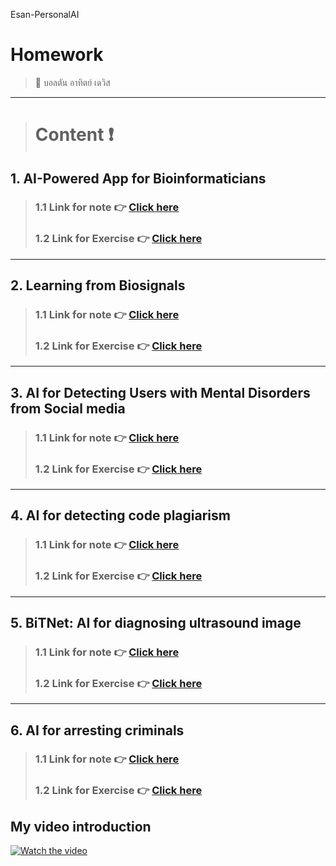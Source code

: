 Esan-PersonalAI
# Homework
> :star2: บอลตัน อาทิตย์ เดวิส 

---

> # **Content** :exclamation:

## 1. AI-Powered App for Bioinformaticians 
> ### 1.1 Link for note :point_right: [Click here](https://github.com/BoltonAthitDavies/Esan_personalAI/tree/main/mRNA/notes) 
> ### 1.2 Link for Exercise :point_right: [Click here](https://github.com/BoltonAthitDavies/Esan_personalAI/blob/main/mRNA/Copy_of_GMM.ipynb) 
---

## 2. Learning from Biosignals
> ### 1.1 Link for note :point_right: [Click here](https://github.com/BoltonAthitDavies/Esan_personalAI/blob/main/biosignal/note.pdf) 
> ### 1.2 Link for Exercise :point_right: [Click here](https://github.com/BoltonAthitDavies/Esan_personalAI/blob/main/biosignal/exercise/model.py) 
---

## 3. AI for Detecting Users with Mental Disorders from Social media
> ### 1.1 Link for note :point_right: [Click here](https://github.com/BoltonAthitDavies/Esan_personalAI/blob/main/mental_illlness/note.pdf) 
> ### 1.2 Link for Exercise :point_right: [Click here](https://github.com/BoltonAthitDavies/Esan_personalAI/blob/main/mental_illlness/ESAN_NLP_mental_illness.ipynb)  

<!-- - การสร้าง Neural Network ด้วย Tensorflow Sequential API:
    * Sequentail - สร้างง่าย แต่ได้ network ธรรมดา (ไม่ซับซ้อน) วิ่งเป็นเส้นตรง
    * Functional - สร้างยากกว่า Sequentail (ซับซ้อนกว่า) ได้ network ที่แปลกกว่า / ปรับเส้นทางให้มีความซับซ้อนได้
    * Subclassing - ยากสุด แต่สามารถแก้ไขได้ตามที่ต้องการ 

- Data Pipeline
    - Download and prepare the *CIFAR10 dataset*
    - การโหลดข้อมูล Link: https://www.tensorflow.org/guide/data -->

---

## 4. AI for detecting code plagiarism
> ### 1.1 Link for note :point_right: [Click here](https://github.com/BoltonAthitDavies/Esan_personalAI/blob/main/Code_Detector/note.pdf) 
> ### 1.2 Link for Exercise :point_right: [Click here](https://github.com/BoltonAthitDavies/Esan_personalAI/blob/main/Code_Detector/Esan_CodeCloneDetection_Workshop.ipynb)  

<!-- - Freeze, Unfreeze layers 
- Dropout layers -->

---

## 5. BiTNet: AI for diagnosing ultrasound image  
> ### 1.1 Link for note :point_right: [Click here](https://github.com/BoltonAthitDavies/Esan_personalAI/blob/main/Ultrasound/note.pdf) 
> ### 1.2 Link for Exercise :point_right: [Click here](https://github.com/BoltonAthitDavies/Esan_personalAI/blob/main/Ultrasound/Esan_Ultrasound.ipynb)  

---

## 6. AI for arresting criminals
> ### 1.1 Link for note :point_right: [Click here](https://github.com/BoltonAthitDavies/Esan_personalAI/blob/main/Crime/note.pdf) 
> ### 1.2 Link for Exercise :point_right: [Click here](https://github.com/BoltonAthitDavies/Esan_personalAI/blob/main/Crime/Esan_crime.ipynb)

## My video introduction
[![Watch the video](http://img.youtube.com/vi/jr9TOcLgg94/0.jpg)](https://youtu.be/jr9TOcLgg94)


<!-- - :point_right: **[postrequests.py](https://github.com/WiratchawaKannika/AIprototype65/blob/main/postrequests.py)** 
- :point_right: **[testflask.py](https://github.com/WiratchawaKannika/AIprototype65/blob/main/testflask.py)**
- :point_right: **[Home .html templates](https://github.com/WiratchawaKannika/AIprototype65/blob/main/templates/home.html)**

- :point_right: **[ WebApp Repositories ](https://github.com/WiratchawaKannika/WebApp_aiprototype)** 🤗🤗


--- -->